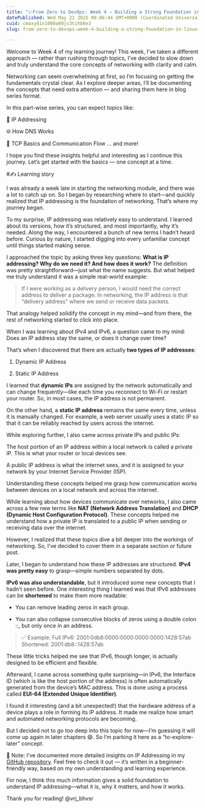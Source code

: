 ```yaml
---
title: "📈From Zero to DevOps: Week 4 – Building a Strong Foundation in Linux Networking- IP Addressing"
datePublished: Wed May 21 2025 09:06:44 GMT+0000 (Coordinated Universal Time)
cuid: cmaxy81x1000a09js3tihb6e3
slug: from-zero-to-devops-week-4-building-a-strong-foundation-in-linux-networking-ip-addressing

---
```


Welcome to Week 4 of my learning journey! This week, I’ve taken a different approach — rather than rushing through topics, I’ve decided to slow down and truly understand the core concepts of networking with clarity and calm.

Networking can seem overwhelming at first, so I’m focusing on getting the fundamentals crystal clear. As I explore deeper areas, I’ll be documenting the concepts that need extra attention — and sharing them here in blog series format.

In this part-wise series, you can expect topics like:

📡 IP Addressing

🌐 How DNS Works

🔁 TCP Basics and Communication Flow
… and more!

I hope you find these insights helpful and interesting as I continue this journey. Let’s get started with the basics — one concept at a time.

#✍️ Learning story

I was already a week late in starting the networking module, and there was a lot to catch up on. So I began by researching where to start—and quickly realized that IP addressing is the foundation of networking. That’s where my journey began.

To my surprise, IP addressing was relatively easy to understand. I learned about its versions, how it’s structured, and most importantly, why it’s needed. Along the way, I encountered a bunch of new terms I hadn’t heard before. Curious by nature, I started digging into every unfamiliar concept until things started making sense.

I approached the topic by asking three key questions:
**What is IP addressing? Why do we need it? And how does it work?**
The definition was pretty straightforward—just what the name suggests. But what helped me truly understand it was a simple real-world example:

> If I were working as a delivery person, I would need the correct address to deliver a package. In networking, the IP address is that “delivery address” where we send or receive data packets.

That analogy helped solidify the concept in my mind—and from there, the rest of networking started to click into place.

When I was learning about IPv4 and IPv6, a question came to my mind:
Does an IP address stay the same, or does it change over time?

That’s when I discovered that there are actually **two types of IP addresses**:

1. Dynamic IP Address

2. Static IP Address

I learned that **dynamic IPs** are assigned by the network automatically and can change frequently—like each time you reconnect to Wi-Fi or restart your router. So, in most cases, the IP address is not permanent.

On the other hand, a **static IP address** remains the same every time, unless it is manually changed. For example, a web server usually uses a static IP so that it can be reliably reached by users across the internet.

While exploring further, I also came across private IPs and public IPs:

The host portion of an IP address within a local network is called a private IP. This is what your router or local devices see.

A public IP address is what the internet sees, and it is assigned to your network by your Internet Service Provider (ISP).

Understanding these concepts helped me grasp how communication works between devices on a local network and across the internet.

While learning about how devices communicate over networks, I also came across a few new terms like **NAT (Network Address Translation)** and **DHCP (Dynamic Host Configuration Protocol)**. These concepts helped me understand how a private IP is translated to a public IP when sending or receiving data over the internet.

However, I realized that these topics dive a bit deeper into the workings of networking. So, I’ve decided to cover them in a separate section or future post.

Later, I began to understand how these IP addresses are structured. **IPv4 was pretty easy** to grasp—simple numbers separated by dots.

**IPv6 was also understandable**, but it introduced some new concepts that I hadn’t seen before. One interesting thing I learned was that IPv6 addresses can be **shortened** to make them more readable:

* You can remove leading zeros in each group.

* You can also collapse consecutive blocks of zeros using a double colon ::, but only once in an address.

>✅ Example:
>Full IPv6: 2001:0db8:0000:0000:0000:0000:1428:57ab
>Shortened: 2001:db8::1428:57ab

These little tricks helped me see that IPv6, though longer, is actually designed to be efficient and flexible.

Afterward, I came across something quite surprising—in IPv6, the Interface ID (which is like the host portion of the address) is often automatically generated from the device’s MAC address. This is done using a process called **EUI-64 (Extended Unique Identifier)**.

I found it interesting (and a bit unexpected!) that the hardware address of a device plays a role in forming its IP address. It made me realize how smart and automated networking protocols are becoming.

But I decided not to go too deep into this topic for now—I’m guessing it will come up again in later chapters 😄. So I’m parking it here as a “to-explore-later” concept.


📝 Note: I’ve documented more detailed insights on IP Addressing in my [GitHub repository](https://github.com/vrjbhvsr/linux_for_DevOps_Practice/blob/main/Week_4/Readme.md#1-ip-adressing). Feel free to check it out — it’s written in a beginner-friendly way, based on my own understanding and learning experience.

For now, I think this much information gives a solid foundation to understand IP addressing—what it is, why it matters, and how it works.

Thank you for reading!
@vrj_bhvsr


